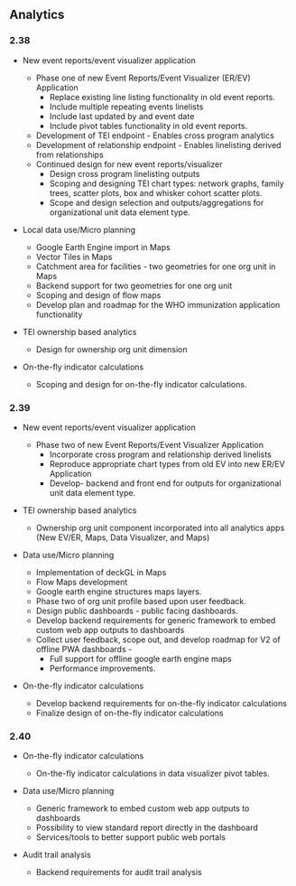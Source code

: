 ## Analytics

### 2.38

- New event reports/event visualizer application

  - Phase one of new Event Reports/Event Visualizer (ER/EV) Application
    - Replace existing line listing functionality in old event reports.
    - Include multiple repeating events linelists
    - Include last updated by and event date
    - Include pivot tables functionality in old event reports.
  - Development of TEI endpoint - Enables cross program analytics
  - Development of relationship endpoint - Enables linelisting derived from relationships
  - Continued design for new event reports/visualizer
    - Design cross program linelisting outputs
    - Scoping and designing TEI chart types: network graphs, family trees, scatter plots, box and whisker cohort scatter plots.
    - Scope and design selection and outputs/aggregations for organizational unit data element type.

- Local data use/Micro planning

  - Google Earth Engine import in Maps
  - Vector Tiles in Maps
  - Catchment area for facilities - two geometries for one org unit in Maps
  - Backend support for two geometries for one org unit
  - Scoping and design of flow maps
  - Develop plan and roadmap for the WHO immunization application functionality

- TEI ownership based analytics

  - Design for ownership org unit dimension

- On-the-fly indicator calculations

  - Scoping and design for on-the-fly indicator calculations.


### 2.39

- New event reports/event visualizer application

  - Phase two of new Event Reports/Event Visualizer Application
    - Incorporate cross program and relationship derived linelists
    - Reproduce appropriate chart types from old EV into new ER/EV Application
    - Develop- backend and front end for outputs for organizational unit data element type.

- TEI ownership based analytics

  - Ownership org unit component incorporated into all analytics apps (New EV/ER, Maps, Data Visualizer, and Maps)

- Data use/Micro planning

  - Implementation of deckGL in Maps
  - Flow Maps development
  - Google earth engine structures maps layers.
  - Phase two of org unit profile based upon user feedback.
  - Design public dashboards - public facing dashboards.
  - Develop backend requirements for generic framework to embed custom web app outputs to dashboards
  - Collect user feedback, scope out, and develop roadmap for V2 of offline PWA dashboards -
    - Full support for offline google earth engine maps
    - Performance improvements.

- On-the-fly indicator calculations

  - Develop backend requirements for on-the-fly indicator calculations
  - Finalize design of on-the-fly indicator calculations


### 2.40

- On-the-fly indicator calculations

  - On-the-fly indicator calculations in data visualizer pivot tables.

- Data use/Micro planning

  - Generic framework to embed custom web app outputs to dashboards
  - Possibility to view standard report directly in the dashboard
  - Services/tools to better support public web portals

- Audit trail analysis

  - Backend requirements for audit trail analysis

